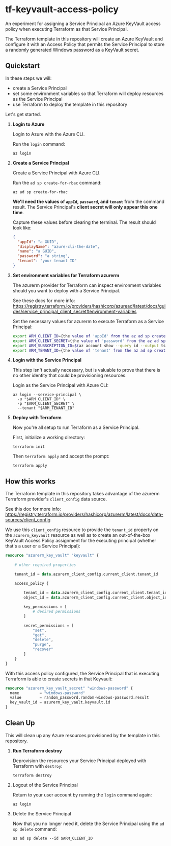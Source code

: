# tf-keyvault-access-policy

An experiment for assigning a Service Principal an Azure KeyVault access policy when executing Terraform as that Service Principal.

The Terraform template in this repository will create an Azure KeyVault and configure it with an Access Policy that permits the Service Principal to store a randomly generated Windows password as a KeyVault secret.

## Quickstart

In these steps we will:

- create a Service Principal
- set some environment variables so that Terraform will deploy resources as the Service Principal
- use Terraform to deploy the template in this repository

Let's get started.

1. **Login to Azure**

    Login to Azure with the Azure CLI.

    Run the `login` command:

    ```plaintext
    az login
    ```

1. **Create a Service Principal**

    Create a Service Principal with Azure CLI. 

    Run the `ad sp create-for-rbac` command:

    ```plaintext
    az ad sp create-for-rbac
    ```

    **We'll need the values of `appId`, `password`, and `tenant`** from the command result. The Service Principal's __client secret will only appear this one time__. 
    
    Capture these values before clearing the terminal. The result should look like:

    ```json
    {
      "appId": "a GUID",
      "displayName": "azure-cli-the-date",
      "name": "a GUID",
      "password": "a string",
      "tenant": "your tenant ID"
    }
    ```
    
1. **Set environment variables for Terraform azurerm**

    The azurerm provider for Terraform can inspect environment variables should you want to deploy with a Service Principal.

    See these docs for more info: <https://registry.terraform.io/providers/hashicorp/azuread/latest/docs/guides/service_principal_client_secret#environment-variables>

    Set the necessary values for azurerm to execute Terraform as a Service Principal:

    ```bash
    export ARM_CLIENT_ID={the value of 'appId' from the az ad sp create-for-rbac result}
    export ARM_CLIENT_SECRET={the value of 'password' from the az ad sp create-for-rbac result} 
    export ARM_SUBSCRIPTION_ID=$(az account show --query id --output tsv)
    export ARM_TENANT_ID={the value of 'tenant' from the az ad sp create-for-rbac result} 
    ```

1. **Login with the Service Principal**

    This step isn't actually necessary, but is valuable to prove that there is no other identity that could be provisioning resources.
    
    Login as the Service Principal with Azure CLI:

    ```plaintext
    az login --service-principal \
      -u "$ARM_CLIENT_ID" \
      -p "$ARM_CLIENT_SECRET" \
      --tenant "$ARM_TENANT_ID"
    ```

1. **Deploy with Terraform**

    Now you're all setup to run Terraform as a Service Principal.

    First, initialize a working directory:

    ```plaintext
    terraform init
    ```

    Then `terraform apply` and accept the prompt:

    ```plaintext
    terraform apply
    ```

## How this works

The Terraform template in this repository takes advantage of the azurerm Terraform provider's `client_config` data source.

See this doc for more info: <https://registry.terraform.io/providers/hashicorp/azurerm/latest/docs/data-sources/client_config>

We use this `client_config` resource to provide the `tenant_id` property on the `azurerm_keyvault` resource as well as to create an out-of-the-box KeyVault Access Policy assignment for the executing principal (whether that's a user or a Service Principal):

```terraform
resource "azurerm_key_vault" "keyvault" {
    
    # other required properties

    tenant_id = data.azurerm_client_config.current_client.tenant_id

    access_policy {
    
        tenant_id = data.azurerm_client_config.current_client.tenant_id
        object_id = data.azurerm_client_config.current_client.object_id

        key_permissions = [
            # desired permissions
        ]

        secret_permissions = [
            "set",
            "get",
            "delete",
            "purge",
            "recover"
        ]
    }
}
```

With this access policy configured, the Service Principal that is executing Terraform is able to create secrets in that Keyvault:

```terraform
resource "azurerm_key_vault_secret" "windows-password" {
  name         = "windows-password"
  value        = random_password.random-windows-password.result
  key_vault_id = azurerm_key_vault.keyvault.id
}
```

## Clean Up

This will clean up any Azure resources provisioned by the template in this repository.

1. **Run Terraform destroy** 

    Deprovision the resources your Service Principal deployed with Terraform with `destroy`:

    ```plaintext
    terraform destroy
    ```
    
1. Logout of the Service Principal

    Return to your user account by running the `login` command again:
    
    ```plaintext
    az login
    ```

1. Delete the Service Principal

    Now that you no longer need it, delete the Service Principal using the `ad sp delete` command:
    
    ```plaintext
    az ad sp delete --id $ARM_CLIENT_ID
    ```
